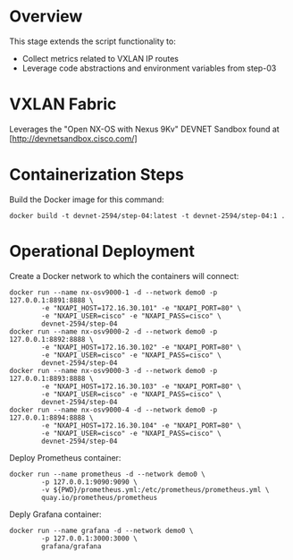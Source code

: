 # Overview
This stage extends the script functionality to:
- Collect metrics related to VXLAN IP routes
- Leverage code abstractions and environment variables from step-03

# VXLAN Fabric
Leverages the "Open NX-OS with Nexus 9Kv" DEVNET Sandbox found at
[http://devnetsandbox.cisco.com/]

# Containerization Steps
Build the Docker image for this command:

    docker build -t devnet-2594/step-04:latest -t devnet-2594/step-04:1 .

# Operational Deployment
Create a Docker network to which the containers will connect:

    docker run --name nx-osv9000-1 -d --network demo0 -p 127.0.0.1:8891:8888 \
            -e "NXAPI_HOST=172.16.30.101" -e "NXAPI_PORT=80" \
            -e "NXAPI_USER=cisco" -e "NXAPI_PASS=cisco" \
            devnet-2594/step-04
    docker run --name nx-osv9000-2 -d --network demo0 -p 127.0.0.1:8892:8888 \
            -e "NXAPI_HOST=172.16.30.102" -e "NXAPI_PORT=80" \
            -e "NXAPI_USER=cisco" -e "NXAPI_PASS=cisco" \
            devnet-2594/step-04
    docker run --name nx-osv9000-3 -d --network demo0 -p 127.0.0.1:8893:8888 \
            -e "NXAPI_HOST=172.16.30.103" -e "NXAPI_PORT=80" \
            -e "NXAPI_USER=cisco" -e "NXAPI_PASS=cisco" \
            devnet-2594/step-04
    docker run --name nx-osv9000-4 -d --network demo0 -p 127.0.0.1:8894:8888 \
            -e "NXAPI_HOST=172.16.30.104" -e "NXAPI_PORT=80" \
            -e "NXAPI_USER=cisco" -e "NXAPI_PASS=cisco" \
            devnet-2594/step-04

Deploy Prometheus container:

    docker run --name prometheus -d --network demo0 \
            -p 127.0.0.1:9090:9090 \
            -v ${PWD}/prometheus.yml:/etc/prometheus/prometheus.yml \
            quay.io/prometheus/prometheus

Deply Grafana container:

    docker run --name grafana -d --network demo0 \
            -p 127.0.0.1:3000:3000 \
            grafana/grafana

